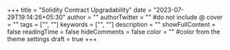 +++
title = "Solidity Contract Upgradability"
date = "2023-07-29T19:14:26+05:30"
author = ""
authorTwitter = "" #do not include @
cover = ""
tags = ["", ""]
keywords = ["", ""]
description = ""
showFullContent = false
readingTime = false
hideComments = false
color = "" #color from the theme settings
draft = true
+++

